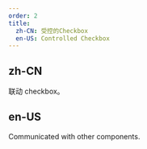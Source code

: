 ```yaml
---
order: 2
title:
  zh-CN: 受控的Checkbox
  en-US: Controlled Checkbox
---
```


## zh-CN
联动 checkbox。


## en-US
Communicated with other components.
